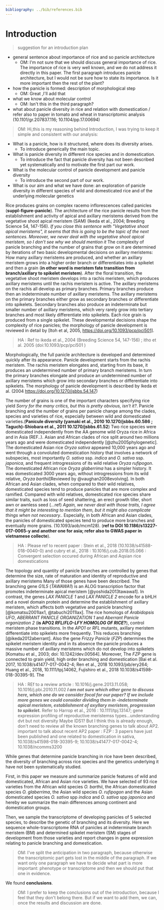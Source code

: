 ```yaml
---
bibliography: ../bib/references.bib
---
```


# Introduction
>suggestion for an introduction plan
- general sentence about importance of rice and so panicle architecture
    - OM: I'm not sure that we should discuss general importance of rice. The importance of rice is very well known, and we do not address it directly in this paper.
    The first paragraph introduces panicle architecture, but I would not be sure how to state its importance. Is it more important then the rest of the plant?
- how the panicle is formed: description of morphological step
    - OM: Great ,I'll add that
- what we know about molecular control
    - OM: Isn't this in the third paragraph?
- what about panicle diversity in rice and relation with domestication / refer also to paper in tomato and wheat in transcriptomic analysis (10.1101/gr.207837.116; 10.1104/pp.17.00694)

> OM: Hi,this is my reasoning behind Introduction, I was trying to keep it simple and consistent with our analysis:
- What is a panicle, how is it structured, where does its diversity arises.
    - To introduce generically the main topic.
- What is panicle diversity in different rice species and in domestication.
    - To introduce the fact that panicle diversity has not been described yet systematically and to motivate the first part our work.
- What is the molecular control of panicle development and panicle diversity
    - To introduce the second part of our work.
- What is our aim and what we have done: an exploration of panicle diversity in different species of wild and domesticated rice and of the underlying molecular genetics

Rice produces grains on complex racemo inflorescences called panicles (**suppl-figure-panicle**).
The architecture of the rice panicle results from the establishment and activity of apical and axillary meristems derived from the vegetative shoot apical meristem (SAM) (Ikeda et al., 2004; Breeding Science 54, 147-156). *If you close this sentence with "Vegetative shoot apical meristems", it seems that this is going to be the topic of the next sentences. Moreover, we never deal with the vegetative shoot apical meristem, so I don't see why we should mention it*
The complexity of panicle branching and the number of grains that grow on it are determined by iterations of two basic developmental decisions on axillary meristems: How many axillary meristems are produced, and whether an axillary meristem grows into a higher order branch or differentiates into a spikelet and then a grain (**in other word is meristem fate transition from branch/axillary to spikelet meristem**).
After the floral transition, the vegetative shoot meristem develops into a rachis meristem, which produces axillary meristems until the rachis meristem is active.
The axillary meristems on the rachis all develop as primary branches.
Primary branches produce then an indeterminate number of axillary meristems. The axillary meristems on the primary branches either grow as secondary branches or differentiate into spikelets.
Secondary branches also produce an indeterminate but smaller number of axillary meristems, which very rarely grow into tertiary branches and most likely differentiate into spikelets. Each rice grain is produced from a single spikelet.
These developmental decisions shape the complexity of rice panicles; the morphology of panicle development is reviewed in detail by [Itoh et al, 2005, https://doi.org/10.1093/pcp/pci501].

>HA : Ref to ikeda et al., 2004 (Breeding Science 54, 147-156) ; itho et al. 2005 (doi:10.1093/pcp/pci501 )

Morphologically, the full panicle architecture is developed and determined quickly after its appearance. Panicle development starts from the rachis meristem.
The rachis meristem elongates and, starting from its base, it produces an undetermined number of primary branch meristems. In turn the primary branches elongate and produce an undetermined number of axillary meristems which grow into secondary branches or differentiate into spikelets.
The morphology of panicle development is described by Ikeda et al. (2004  https://doi.org/10.1270/jsbbs.54.147)

The number of grains is one of the important characters specifying rice yield *Sorry for the many critics, but this is pretty obvious, isn't it?*. Panicle branching and the number of grains per panicle change among the clades, species and varieties of rice, especially between wild and domesticated varieties.(**Panicule diversity (yamaki et al., 2010 10.1270/jsbbs.60.586 ; Taguch)-Shiobara et al., 2011 10.1270/jsbbs.61.52**)
Two rice species were domesticated independently from the AA genome wild Oryza rice in Africa and in Asia (REF..).
Asian and African clades of rice split around two millions years ago and were domesticated independently [@zhu2005phylogenetic].
The domesticated Asian rice *Oryza sativa* appeared 10,000 years ago and went through a convoluted domestication history that involves a network of subspecies, most importantly *O. sativa* ssp. *indica* and *O. sativa* ssp. *japonica*, and frequent introgressions of its wild relative *Oryza rufipogon*.
The domesticated African rice *Oryza glaberrima* has a simpler history. It was domesticated 3000 years ago, without introgressions from its wild relative, *Oryza barthii*[Reviewed by @vaughan2008evolving].
In both African and Asian clades, when compared to their wild relatives, domesticated species tend to produce panicles that are more complex and ramified.
Compared with wild relatives, domesticated rice species share similar traits, such as loss of seed shattering, an erect growth tiller, short awn or awnless seed (…ref) *Again, we never deal with those traits, I agree that it might be interesting to mention them, but it might also complicate things when not necessary.*. Especially, in both African and Asian clades, the panicles of domesticated species tend to produce more branches and eventually more grains. (10.1093/aob/mcm128). (**ref to DOI 10.1186/s13227-017-0065-y and another one for asia; refer also to GWAS paper in vietnamese collecte**).
>HA : Please ref to recent paper : Stein et al., 2018 (10.1038/s41588-018-0040-0) and cubry et al., 2018 : 10.1016/j.cub.2018.05.066 : Convergent selection occured during African and Aqsian rice domestications

The topology and quantity of panicle branches are controlled by genes that determine the size, rate of maturation and identity of reproductive and axillary meristems
Many of those genes have been described.
The branching gene *G1L5* (*TAWAWA1*) is an ALOG transcription factor that promotes indeterminate apical meristem [@yoshida2013tawawa1].
In contrast, the genes *LAX PANICLE 1* and *LAX PANICLE 2* encode for a bHLH and a novel domain protein and determine the establishment of axillary meristem, which affects both vegetative and panicle branching [@komatsu2001lax1, @tabuchi2011lax].
The rice homologs of *Arabidopsis* *UFO*, *ABERRANT PANICLE ORGANIZATION 1* and *Aberrant Panicle organization 2* (**is APO2 *RFL*/*FLO-LFY HOMOLOG OF RICE*?**), control meristem phase transitions. In the *APO1* or *RFL* mutants, axillary meristem differentiate into spikelets more frequently. This reduces branching [@ikeda2012aberrant].
Also the gene *Frizzy Panicle* (*FZP*) determines the spikelet meristem identity and in its absence the panicle produces a massive number of axillary meristems which do not develop into spikelets [Komatsu et al., 2003; doi: 10.1242/dev.00564]. Moreover, The *FZP* gene is connected to grain yield, high order branching and domestication [Bai et al. 2017, 10.1038/s41477-017-0042-4; Ren et al., 2018 10.1093/jxb/ery264; Huang et al., 2018, 10.1111/tpj.14062, Fujishiro et al., 2018  10.1038/s41598-018-30395-9].
The   

> HA : REf to a review article : 10.1016/j.gene.2013.11.058; 10.1016/j.pbi.2010.11.002
***I am not sure which other gene to discuss here, which one do we consider focal for our paper? If we include more genes we could consider dividing them in -indeterminate apical meristem, establishment of axyllary meristem, progression to spikelet.***
>Refer to Harrop et al., 2016 : 10.1111/tpj.13147; gene expression profiling of reproductive meristemss types...understanding dvt but not diversity
> Maybe IDS1? But I think this is already enough, don't need to review all the known branching genes to talk about AP2.
> important to talk about recent AP2 paper : FZP : 3 papers have just been published and one related to domestication in sativa, 10.1038/s41598-018-30395-9; 10.1038/s41477-017-0042-4; 10.1038/ncomms3200


While genes that determine panicle branching in rice have been described, the diversity of branching across rice species and the genetics underlying it have not been systematically studied.

First, in this paper we measure and summarize panicle features of wild and domesticated, African and Asian rice varieties. We have selected of 93 rice varieties from the African wild species *O. barthii*, the African domesticated species *O. glaberrima*, the Asian wild species *O. rufipogon* and the Asian domesticated species *O. sativa* spp *indica* and *O. sativa* spp *japonica* and hereby we summarize the main differences among continent and domestication groups.

Then, we sample the transcriptome of developing panicles of 5 selected species, to describe the genetic of branching and its diversity. Here we sequence whole-transcriptome RNA of panicles at indeterminate branch meristem (BM) and determined spikelet meristem (SM) stages of development from those varieties and report changes in gene expression relating to panicle branching and domestication.

> OM: I've split the anticipation in two paragraph, because otherwise the transcriptomic part gets lost in the middle of the paragraph. If we want only one paragraph we have to decide what part is more important: phenotype or transcriptome and then we should put that one in evidence.

We found **conclusions**.

> OM: I prefer to keep the conclusions out of the introduction, because I feel that they don't belong there. But if we want to add them, we can, once the results and discussion are done.
